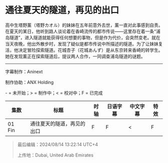# 通往夏天的隧道，再见的出口

高中生塔野薰（塔野カオル）的妹妹在五年前意外去世，薰一直对此事感到自责。在夏天的某日，他听到路人谈论着在香崎流传的都市传说——这里存在着一条“浦岛隧道”，进入隧道就能获得任何想要的事物，但是作为代价，会突然变老。就在当天夜晚，他出外散步时，发现了疑似是都市传说中所描述的隧道。为了让妹妹复活，他决定冒险探索隧道。花城杏子（花城あんず）是从东京转来香崎的转学生。她在发现薰正在探索隧道后，提议两人合作，一同调查浦岛隧道的谜题。

<hr />

字幕制作：Aninext

制作协助：ANX Holding

\- = 未开始；> = 制作中；< = 校对中；F = 已完成

| 集数    | 标题                       | 时轴 | 日语字幕 | 中文字幕 | 特效 |
| ------- | -------------------------- | ---- | -------- | -------- | ---- |
| 01　Fin | 通往夏天的隧道，再见的出口 | F    | F        | <        | F    |

> 最后编辑：2024/08/14 13:22:14 UTC+4
>
> 上传地：Dubai, United Arab Emirates
